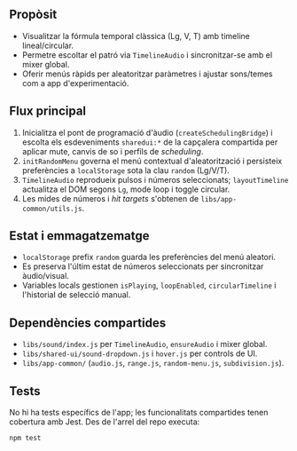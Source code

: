 ## Propòsit
- Visualitzar la fórmula temporal clàssica (Lg, V, T) amb timeline lineal/circular.
- Permetre escoltar el patró via `TimelineAudio` i sincronitzar-se amb el mixer global.
- Oferir menús ràpids per aleatoritzar paràmetres i ajustar sons/temes com a app d'experimentació.

## Flux principal
1. Inicialitza el pont de programació d'àudio (`createSchedulingBridge`) i escolta
   els esdeveniments `sharedui:*` de la capçalera compartida per aplicar mute,
   canvis de so i perfils de _scheduling_.
2. `initRandomMenu` governa el menú contextual d'aleatorització i persisteix
   preferències a `localStorage` sota la clau `random` (Lg/V/T).
3. `TimelineAudio` reprodueix pulsos i números seleccionats; `layoutTimeline`
   actualitza el DOM segons `Lg`, mode loop i toggle circular.
4. Les mides de números i _hit targets_ s'obtenen de `libs/app-common/utils.js`.

## Estat i emmagatzematge
- `localStorage` prefix `random` guarda les preferències del menú aleatori.
- Es preserva l'últim estat de números seleccionats per sincronitzar àudio/visual.
- Variables locals gestionen `isPlaying`, `loopEnabled`, `circularTimeline` i
  l'historial de selecció manual.

## Dependències compartides
- `libs/sound/index.js` per `TimelineAudio`, `ensureAudio` i mixer global.
- `libs/shared-ui/sound-dropdown.js` i `hover.js` per controls de UI.
- `libs/app-common/` (`audio.js`, `range.js`, `random-menu.js`, `subdivision.js`).

## Tests
No hi ha tests específics de l'app; les funcionalitats compartides tenen cobertura
amb Jest. Des de l'arrel del repo executa:

```bash
npm test
```
